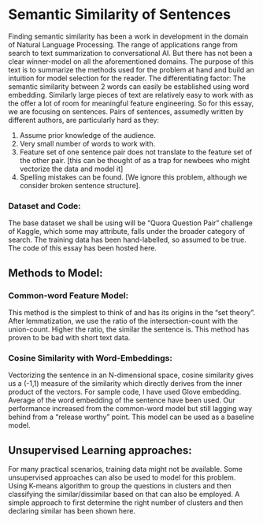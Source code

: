 # Semantic Similarity of Sentences
Finding semantic similarity has been a work in development in the domain of Natural Language Processing. The range of applications range from search to text summarization to conversational AI. But there has not been a clear winner-model on all the aforementioned domains. The purpose of this text is to summarize the methods used for the problem at hand and build an intuition for model selection for the reader. 
The differentiating factor:
The semantic similarity between 2 words can easily be established using word embedding. Similarly large pieces of text are relatively easy to work with as the offer a lot of room for meaningful feature engineering. So for this essay, we are focusing on sentences. Pairs of sentences, assumedly written by different authors, are particularly hard as they:
1.	Assume prior knowledge of the audience.
2.	Very small number of words to work with.
3.	Feature set of one sentence pair does not translate to the feature set of the other pair. [this can be thought of as a trap for newbees who might vectorize the data and model it]
4.	Spelling mistakes can be found. [We ignore this problem, although we consider broken sentence structure].

### Dataset and Code:
The base dataset we shall be using will be “Quora Question Pair” challenge of Kaggle, which some may attribute, falls under the broader category of search. The training data has been hand-labelled, so assumed to be true.
The code of this essay has been hosted here.

## Methods to Model:
### Common-word Feature Model:
This method is the simplest to think of and has its origins in the “set theory”.  After lemmatization, we use the ratio of the intersection-count with the union-count. Higher the ratio, the similar the sentence is. 
This method has proven to be bad with short text data.
### Cosine Similarity with Word-Embeddings:
Vectorizing the sentence in an N-dimensional space, cosine similarity gives us a (-1,1) measure of the similarity which directly derives from the inner product of the vectors.
For sample code, I have used Glove embedding. Average of the word embedding of the sentence have been used. Our performance increased from the common-word model but still lagging way behind from a “release worthy” point. This model can be used as a baseline model.


## Unsupervised Learning approaches:
For many practical scenarios, training data might not be available. Some unsupervised approaches can also be used to model for this problem.
Using K-means algorithm to group the questions in clusters and then classifying the similar/dissimilar based on that can also be employed. A simple approach to first determine the right number of clusters and then declaring similar has been shown here.
